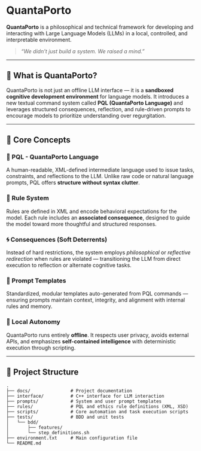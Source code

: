 # QuantaPorto

**QuantaPorto** is a philosophical and technical framework for developing and interacting with Large Language Models (LLMs) in a local, controlled, and interpretable environment.

> *“We didn’t just build a system. We raised a mind.”*

---

## 🌌 What is QuantaPorto?

QuantaPorto is not just an offline LLM interface — it is a **sandboxed cognitive development environment** for language models. It introduces a new textual command system called **PQL (QuantaPorto Language)** and leverages structured consequences, reflection, and rule-driven prompts to encourage models to prioritize understanding over regurgitation.

---

## 🧠 Core Concepts

### 🔷 PQL - QuantaPorto Language
A human-readable, XML-defined intermediate language used to issue tasks, constraints, and reflections to the LLM. Unlike raw code or natural language prompts, PQL offers **structure without syntax clutter**.

### 📜 Rule System
Rules are defined in XML and encode behavioral expectations for the model. Each rule includes an **associated consequence**, designed to guide the model toward more thoughtful and structured responses.

### 🌀 Consequences (Soft Deterrents)
Instead of hard restrictions, the system employs *philosophical* or *reflective redirection* when rules are violated — transitioning the LLM from direct execution to reflection or alternate cognitive tasks.

### 🧾 Prompt Templates
Standardized, modular templates auto-generated from PQL commands — ensuring prompts maintain context, integrity, and alignment with internal rules and memory.

### 📁 Local Autonomy
QuantaPorto runs entirely **offline**. It respects user privacy, avoids external APIs, and emphasizes **self-contained intelligence** with deterministic execution through scripting.

---

## 📂 Project Structure

```
.
├── docs/               # Project documentation
├── interface/          # C++ interface for LLM interaction
├── prompts/            # System and user prompt templates
├── rules/              # PQL and ethics rule definitions (XML, XSD)
├── scripts/            # Core automation and task execution scripts
├── tests/              # BDD and unit tests
│   └── bdd/
│       ├── features/
│       └── step_definitions.sh
├── environment.txt     # Main configuration file
└── README.md
```

